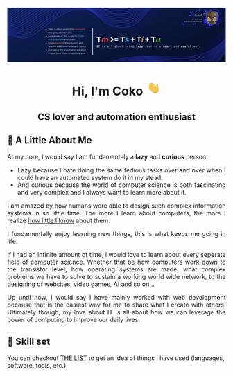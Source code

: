![Corentin Humbert](./images/banner_time_formula.png)

<h1 align="center">Hi, I'm Coko <img src="./images/hi.gif" width="35" /></h1>
<h2 align="center">CS lover and automation enthusiast</h2>

## 🐘 A Little About Me

<div align="justify">
<p>At my core, I would say I am fundamentaly a <b>lazy</b> and <b>curious</b> person:</p> 
<ul>
  <li>Lazy because I hate doing the same tedious tasks over and over when I could have an automated system do it in my stead.</li>
  <li>And curious because the world of computer science is both fascinating and very complex and I always want to learn more about it.</li>
</ul>
 <p>I am amazed by how humans were able to design such complex information systems in so little time. The more I learn about computers, the more I realize <a href="https://en.wikipedia.org/wiki/Dunning%E2%80%93Kruger_effect">how little I know</a> about them.</p>

<p>I fundamentally enjoy learning new things, this is what keeps me going in life.</p>
<p>If I had an infinite amount of time, I would love to learn about every seperate field of computer science. Whether that be how computers work down to the transistor level, how operating systems are made, what complex problems we have to solve to sustain a working world wide network, to the designing of websites, video games, AI and so on...</p>

<p>Up until now, I would say I have mainly worked with web development because that is the easiest way for me to share what I create with others.  Ultimately though, my love about IT is all about how we can leverage the power of computing to improve our daily lives.</p>
</div>

## 📝 Skill set

You can checkout [THE LIST](./SKILL_BACKGROUND.md) to get an idea of things I have used (languages, software, tools, etc.)

<!---
## 📬 How to reach me

You can contact me using the following:

<a href="https://www.linkedin.com/in/corentin-humbert/">
<img src="./images/linkedin.png" width="30px" alt="Coko | LinkedIn">
</a>

<a href="http://corentin-humbert.fr">
<img src="./images/web.png" width="30px" alt="Coko | Portfolio">
</a>
--->

<!---
Coko7/Coko7 is a ✨ special ✨ repository because its `README.md` (this file) appears on your GitHub profile.
You can click the Preview link to take a look at your changes.
--->
